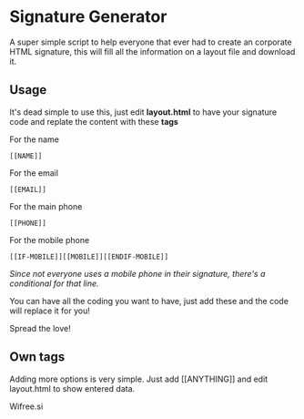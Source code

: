 Signature Generator
=======

A super simple script to help everyone that ever had to create an corporate HTML signature, this will fill all the information on a layout file and download it.

## Usage

It's dead simple to use this, just edit **layout.html** to have your signature code and replate the content with these **tags**

For the name

    [[NAME]] 

For the email

    [[EMAIL]]

For the main phone

    [[PHONE]]

For the mobile phone

    [[IF-MOBILE]][[MOBILE]][[ENDIF-MOBILE]]

*Since not everyone uses a mobile phone in their signature, there's a conditional for that line.*

You can have all the coding you want to have, just add these and the code will replace it for you!

Spread the love!

## Own tags
Adding more options is very simple. Just add [[ANYTHING]] and edit layout.html to show entered data.


Wifree.si
